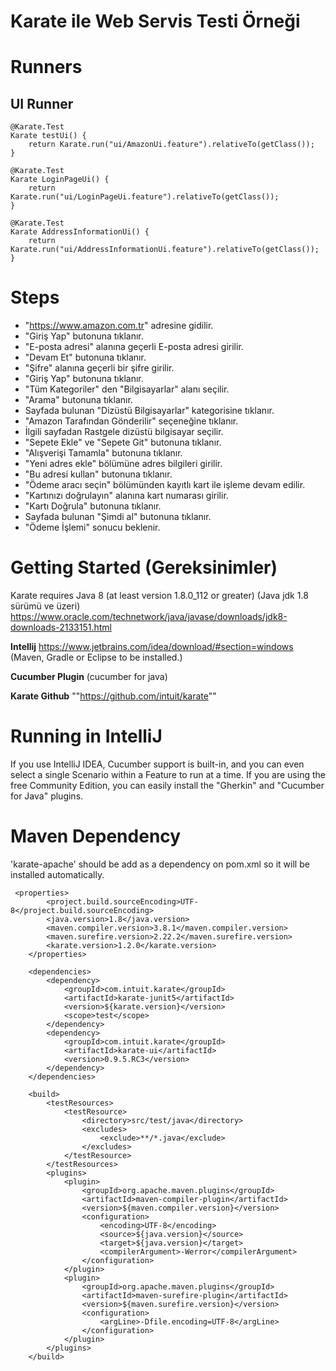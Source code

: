 # **Karate ile Web Servis Testi Örneği**

# **Runners**
## UI Runner

    @Karate.Test
    Karate testUi() {
        return Karate.run("ui/AmazonUi.feature").relativeTo(getClass());
    }

    @Karate.Test
    Karate LoginPageUi() {
        return Karate.run("ui/LoginPageUi.feature").relativeTo(getClass());
    }

    @Karate.Test
    Karate AddressInformationUi() {
        return Karate.run("ui/AddressInformationUi.feature").relativeTo(getClass());
    }

# **Steps**
 * "https://www.amazon.com.tr" adresine gidilir.
 * "Giriş Yap" butonuna tıklanır.
 * "E-posta adresi" alanına geçerli E-posta adresi girilir.
 * "Devam Et" butonuna tıklanır.
 * "Şifre" alanına geçerli bir şifre girilir.
 * "Giriş Yap" butonuna tıklanır.
 * "Tüm Kategoriler" den "Bilgisayarlar" alanı seçilir.
 * "Arama" butonuna tıklanır.
 * Sayfada bulunan "Dizüstü Bilgisayarlar" kategorisine tıklanır.
 * "Amazon Tarafından Gönderilir" seçeneğine tıklanır.
 * İlgili sayfadan Rastgele dizüstü bilgisayar seçilir.
 * "Sepete Ekle" ve "Sepete Git" butonuna tıklanır.
 * "Alışverişi Tamamla" butonuna tıklanır.
 * "Yeni adres ekle" bölümüne adres bilgileri girilir.
 * "Bu adresi kullan" butonuna tıklanır.
 * "Ödeme aracı seçin" bölümünden kayıtlı kart ile işleme devam edilir.
 * "Kartınızı doğrulayın" alanına kart numarası girilir.
 * "Kartı Doğrula" butonuna tıklanır.
 * Sayfada bulunan "Şimdi al" butonuna tıklanır.
 * "Ödeme İşlemi" sonucu beklenir.

 # Getting Started (Gereksinimler)
 Karate requires Java 8 (at least version 1.8.0_112 or greater) (Java jdk 1.8 sürümü ve üzeri)
 https://www.oracle.com/technetwork/java/javase/downloads/jdk8-downloads-2133151.html

 **Intellij**
 https://www.jetbrains.com/idea/download/#section=windows (Maven, Gradle or Eclipse to be installed.)

 **Cucumber Plugin**
 (cucumber for java)

 **Karate Github**
 ""https://github.com/intuit/karate""

 # Running in IntelliJ
 If you use IntelliJ IDEA, Cucumber support is built-in, and you can even select a single Scenario within a Feature to run at a time.
 If you are using the free Community Edition, you can easily install the "Gherkin" and "Cucumber for Java" plugins.

 # Maven Dependency
 'karate-apache' should be add as a dependency on pom.xml so it will be installed automatically.
 ```
  <properties>
         <project.build.sourceEncoding>UTF-8</project.build.sourceEncoding>
         <java.version>1.8</java.version>
         <maven.compiler.version>3.8.1</maven.compiler.version>
         <maven.surefire.version>2.22.2</maven.surefire.version>
         <karate.version>1.2.0</karate.version>
     </properties>

     <dependencies>
         <dependency>
             <groupId>com.intuit.karate</groupId>
             <artifactId>karate-junit5</artifactId>
             <version>${karate.version}</version>
             <scope>test</scope>
         </dependency>
         <dependency>
             <groupId>com.intuit.karate</groupId>
             <artifactId>karate-ui</artifactId>
             <version>0.9.5.RC3</version>
         </dependency>
     </dependencies>

     <build>
         <testResources>
             <testResource>
                 <directory>src/test/java</directory>
                 <excludes>
                     <exclude>**/*.java</exclude>
                 </excludes>
             </testResource>
         </testResources>
         <plugins>
             <plugin>
                 <groupId>org.apache.maven.plugins</groupId>
                 <artifactId>maven-compiler-plugin</artifactId>
                 <version>${maven.compiler.version}</version>
                 <configuration>
                     <encoding>UTF-8</encoding>
                     <source>${java.version}</source>
                     <target>${java.version}</target>
                     <compilerArgument>-Werror</compilerArgument>
                 </configuration>
             </plugin>
             <plugin>
                 <groupId>org.apache.maven.plugins</groupId>
                 <artifactId>maven-surefire-plugin</artifactId>
                 <version>${maven.surefire.version}</version>
                 <configuration>
                     <argLine>-Dfile.encoding=UTF-8</argLine>
                 </configuration>
             </plugin>
         </plugins>
     </build>

 ```
